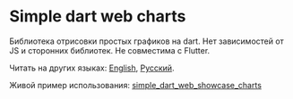 # Simple dart web charts

Библиотека отрисовки простых графиков на dart. 
Нет зависимостей от JS и сторонних библиотек.
Не совместима с Flutter.

Читать на других языках: [English](README.md), [Русский](README.ru.md).

Живой пример использования: [simple_dart_web_showcase_charts](https://viktorzahar.github.io/simple_dart_web_showcase_charts)